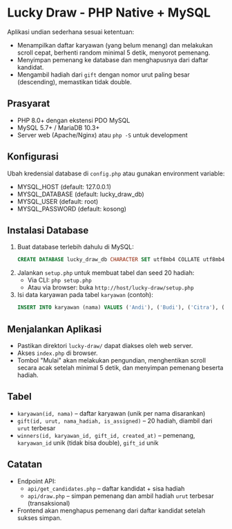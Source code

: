 # Lucky Draw - PHP Native + MySQL

Aplikasi undian sederhana sesuai ketentuan:
- Menampilkan daftar karyawan (yang belum menang) dan melakukan scroll cepat, berhenti random minimal 5 detik, menyorot pemenang.
- Menyimpan pemenang ke database dan menghapusnya dari daftar kandidat.
- Mengambil hadiah dari `gift` dengan nomor urut paling besar (descending), memastikan tidak double.

## Prasyarat
- PHP 8.0+ dengan ekstensi PDO MySQL
- MySQL 5.7+ / MariaDB 10.3+
- Server web (Apache/Nginx) atau `php -S` untuk development

## Konfigurasi
Ubah kredensial database di `config.php` atau gunakan environment variable:
- MYSQL_HOST (default: 127.0.0.1)
- MYSQL_DATABASE (default: lucky_draw_db)
- MYSQL_USER (default: root)
- MYSQL_PASSWORD (default: kosong)

## Instalasi Database
1. Buat database terlebih dahulu di MySQL:
   ```sql
   CREATE DATABASE lucky_draw_db CHARACTER SET utf8mb4 COLLATE utf8mb4_unicode_ci;
   ```
2. Jalankan `setup.php` untuk membuat tabel dan seed 20 hadiah:
   - Via CLI: `php setup.php`
   - Atau via browser: buka `http://host/lucky-draw/setup.php`
3. Isi data karyawan pada tabel `karyawan` (contoh):
   ```sql
   INSERT INTO karyawan (nama) VALUES ('Andi'), ('Budi'), ('Citra'), ('Dewi');
   ```

## Menjalankan Aplikasi
- Pastikan direktori `lucky-draw/` dapat diakses oleh web server.
- Akses `index.php` di browser.
- Tombol "Mulai" akan melakukan pengundian, menghentikan scroll secara acak setelah minimal 5 detik, dan menyimpan pemenang beserta hadiah.

## Tabel
- `karyawan(id, nama)` – daftar karyawan (unik per nama disarankan)
- `gift(id, urut, nama_hadiah, is_assigned)` – 20 hadiah, diambil dari `urut` terbesar
- `winners(id, karyawan_id, gift_id, created_at)` – pemenang, `karyawan_id` unik (tidak bisa double), `gift_id` unik

## Catatan
- Endpoint API:
  - `api/get_candidates.php` – daftar kandidat + sisa hadiah
  - `api/draw.php` – simpan pemenang dan ambil hadiah `urut` terbesar (transaksional)
- Frontend akan menghapus pemenang dari daftar kandidat setelah sukses simpan.